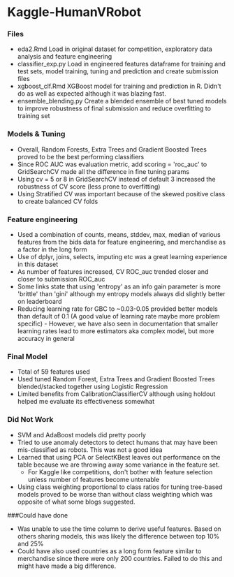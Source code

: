 # Kaggle-HumanVRobot

### Files
- eda2.Rmd 
Load in original dataset for competition, exploratory data analysis and feature engineering
- classifier_exp.py
Load in engineered features dataframe for training and test sets, model training, tuning and prediction and create submission files
- xgboost_clf.Rmd
XGBoost model for training and prediction in R. Didn't do as well as expected although it was blazing fast.
- ensemble_blending.py
Create a blended ensemble of best tuned models to improve robustness of final submission and reduce overfitting to training set

### Models & Tuning
- Overall, Random Forests, Extra Trees and Gradient Boosted Trees proved to be the best performing classifiers
- Since ROC AUC was evaluation metric, add scoring = 'roc_auc' to GridSearchCV made all the difference in fine tuning params
- Using cv = 5 or 8 in GridSearchCV instead of default 3 increased the robustness of CV score (less prone to overfitting)
- Using Stratified CV was important because of the skewed positive class to create balanced CV folds

### Feature engineering
- Used a combination of counts, means, stddev, max, median of various features from the bids data for feature engineering, and merchandise
 as a factor in the long form
- Use of dplyr, joins, selects, imputing etc was a great learning experience in this dataset
- As number of features increased, CV ROC_auc trended closer and closer to submission ROC_auc
- Some links state that using 'entropy' as an info gain parameter is more 'brittle' than 'gini' although my entropy models always did slightly better on leaderboard
- Reducing learning rate for GBC to ~0.03-0.05 provided better models than  default of 0.1 (A good value of learning rate maybe more problem specific)
		- However, we have also seen in documentation that smaller learning rates lead to more estimators aka complex model, but more accuracy in general

### Final Model
- Total of 59 features used
- Used tuned Random Forest, Extra Trees and Gradient Boosted Trees blended/stacked together using Logistic Regression
- Limited benefits from CalibrationClassifierCV although using holdout helped me evaluate its effectiveness somewhat

### Did Not Work
- SVM and AdaBoost models did pretty poorly
- Tried to use anomaly detectors to detect humans that may have been mis-classified as robots. This was not a good idea 
- Learned that using PCA or SelectKBest leaves out performance on the table because we are throwing away some variance in the feature set. 
  - For Kaggle like competitions, don't bother with feature selection unless number of features become untenable
- Using class weighting proportional to class ratios for tuning tree-based models proved to be worse than without class weighting which was opposite of what some blogs suggested.
  
###Could have done
- Was unable to use the time column to derive useful features. Based on others sharing models, this was likely the difference between top 10% and 25%
- Could have also used countries as a long form feature similar to merchandise since there were only 200 countries. Failed to do this and might have made a big difference. 


